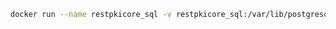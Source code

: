 ﻿```sh
docker run --name restpkicore_sql -v restpkicore_sql:/var/lib/postgresql/data -p 5432:5432 -e "POSTGRES_PASSWORD=SOME_PASS" -d postgres
```
